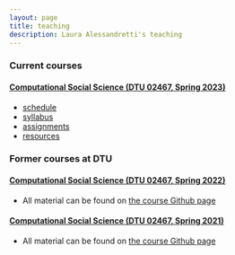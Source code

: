 ```yaml
---
layout: page
title: teaching
description: Laura Alessandretti's teaching
---
```




### <a name="current"></a>Current courses

#### [Computational Social Science (DTU 02467, Spring 2023)](https://kurser.dtu.dk/course/02467)

- [schedule](schedule.html)
- [syllabus](schedule.html)
- [assignments](assignments.html)
- [resources](resources.html)


### <a name="old"></a>Former courses at DTU


#### [Computational Social Science (DTU 02467, Spring 2022)](https://kurser.dtu.dk/course/02467)

- All material can be found on [the course Github page](https://github.com/lalessan/comsocsci2022/wiki)



#### [Computational Social Science (DTU 02467, Spring 2021)](https://kurser.dtu.dk/course/02467)

- All material can be found on [the course Github page](https://github.com/lalessan/comsocsci2021/wiki)
